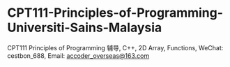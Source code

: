 # CPT111-Principles-of-Programming-Universiti-Sains-Malaysia
CPT111 Principles of Programming 辅导, C++, 2D Array, Functions, WeChat: cestbon_688, Email: accoder_overseas@163.com
